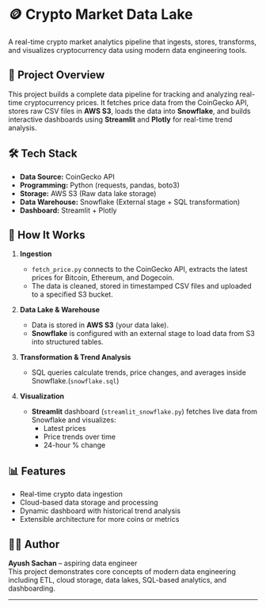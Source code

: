 # 🪙 Crypto Market Data Lake

A real-time crypto market analytics pipeline that ingests, stores, transforms, and visualizes cryptocurrency data using modern data engineering tools.

## 🚀 Project Overview

This project builds a complete data pipeline for tracking and analyzing real-time cryptocurrency prices. It fetches price data from the CoinGecko API, stores raw CSV files in **AWS S3**, loads the data into **Snowflake**, and builds interactive dashboards using **Streamlit** and **Plotly** for real-time trend analysis.

## 🛠️ Tech Stack

- **Data Source:** CoinGecko API
- **Programming:** Python (requests, pandas, boto3)
- **Storage:** AWS S3 (Raw data lake storage)
- **Data Warehouse:** Snowflake (External stage + SQL transformation)
- **Dashboard:** Streamlit + Plotly

## 🔄 How It Works

1. **Ingestion**  
   - `fetch_price.py` connects to the CoinGecko API, extracts the latest prices for Bitcoin, Ethereum, and Dogecoin.
   - The data is cleaned, stored in timestamped CSV files and uploaded to a specified S3 bucket.

2. **Data Lake & Warehouse**  
   - Data is stored in **AWS S3** (your data lake).
   - **Snowflake** is configured with an external stage to load data from S3 into structured tables.

3. **Transformation & Trend Analysis**  
   - SQL queries calculate trends, price changes, and averages inside Snowflake.(`snowflake.sql`)

4. **Visualization**  
   - **Streamlit** dashboard (`streamlit_snowflake.py`) fetches live data from Snowflake and visualizes:
     - Latest prices
     - Price trends over time
     - 24-hour % change

## 📊 Features

- Real-time crypto data ingestion
- Cloud-based data storage and processing
- Dynamic dashboard with historical trend analysis
- Extensible architecture for more coins or metrics

## 👨‍💻 Author

**Ayush Sachan** – aspiring data engineer  
This project demonstrates core concepts of modern data engineering including ETL, cloud storage, data lakes, SQL-based analytics, and dashboarding.

---
